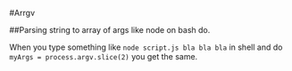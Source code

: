 #Arrgv

##Parsing string to array of args like node on bash do.

When you type something like `node script.js bla bla bla` in shell and do `myArgs = process.argv.slice(2)` you get the same.